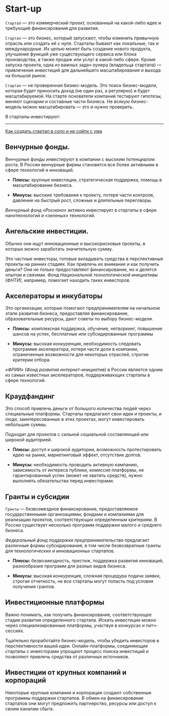 # Start-up

`Стартап` — это коммерческий проект, основанный на какой-либо идее и требующий финансирования для развития. 

`Стартап` — это бизнес, который запускают, чтобы изменить привычную отрасль или создать её с нуля. Стартапы бывают как локальные, так и международные. Их целью может быть создание нового продукта, улучшение функций уже существующего сервиса или блока производства, а также продаж или услуг в какой-либо сфере. Кроме запуска проекта, одна из важных задач оунера (владельца стартапа) — привлечение инвестиций для дальнейшего масштабирования и выхода на большой рынок.

`Стартап` — не проверенная бизнес-модель. Это поиск бизнес-модели, которая будет приносить доход (не один раз, а  регулярно) и будет масштабируемой. На старте основатели компаний тестируют гипотезы, меняют сценарии и составные  части бизнеса. Не всякую бизнес-модель можно масштабировать — это и нужно проверить.

В стартапы инвестируют:

---

[Как создать стартап в соло и не сойти с ума](https://habr.com/ru/articles/735128/)

## Венчурные фонды.

Венчурные фонды инвестируют в компании с высоким потенциалом роста. В России венчурные фирмы становятся все более активными в сфере технологий и инноваций. 

- **Плюсы:** крупные инвестиции, стратегическая поддержка, помощь в масштабировании бизнеса.

- **Минусы:** высокие требования к проекту, потеря части контроля, давление на быстрый рост, сложные и длительные переговоры.

_Венчурный фонд «Роснано»_ активно инвестирует в стартапы в сфере нанотехнологий и «зеленых» технологий.

## Ангельские инвестиции.

Обычно они ищут инновационные и высокорисковые проекты, в которых можно заработать значительную сумму. 

Это частные инвесторы, готовые вкладывать средства в перспективные проекты на ранних стадиях. Как привлечь их внимание и как получить деньги? 
Они не только предоставляют финансирование, но и делятся опытом и связями. 
_Фонд Национальной технологической инициативы (ФНТИ)_, например, помогает находить таких инвесторов.

## Акселераторы и инкубаторы

Это организации, которые помогают предпринимателям на  начальном этапе развития бизнеса, предоставляя  финансирование, образовательные ресурсы, дают советы по выбору бизнес-модели.

- **Плюсы:** комплексная поддержка, обучение, нетворкинг, повышение шансов на успех, бесплатные или субсидированные программы

- **Минусы:** высокая конкуренция, необходимость следовать программе акселератора, потеря части доли в компании, ограниченные возможности для некоторых отраслей, строгие критерии отбора.

_«ФРИИ» (Фонд развития интернет-инициатив)_ в России является одним из самых известных акселераторов, поддерживающих стартапы в сфере технологий.

## Краудфандинг

Это способ привлечь деньги от большого количества людей через специальные платформы. Стартапы предлагают свои идеи и проекты, и люди, заинтересованные в этих проектах, могут инвестировать небольшие суммы. 

Подходит для проектов с сильной социальной составляющей или широкой аудиторией.

- **Плюсы:** доступ к широкой аудитории, возможность протестировать идею на рынке, маркетинговый эффект, отсутствие долгов.

- **Минусы:** необходимость проводить активную кампанию, зависимость от интереса публики, комиссия платформы, не гарантированный успех (может не хватить средств), нужно выполнять обязательства перед инвесторами.

## Гранты и субсидии

`Гранты` — безвозмездное финансирование, предоставляемое государственными организациями, фондами и компаниями для реализации проектов, соответствующих определенным критериям. В России существует несколько программ поддержки малого и среднего бизнеса.

_Федеральный фонд поддержки предпринимательства_ предлагает различные формы субсидирования, в том числе безвозвратные гранты для технологических и инновационных стартапов.

- **Плюсы:** безвозмездность, престиж, поддержка развития инноваций, разнообразие программ для разных видов бизнеса.

- **Минусы:** высокая конкуренция, сложная процедура подачи заявки, строгая отчетность, не все стартапы могут попасть под условия получения грантов.

##  Инвестиционные платформы

Важно понимать, как получить финансирование, соответствующее стадии развития определенного стартапа. Искать инвестиции можно через специализированные платформы, участвуя в конкурсах и питч-сессиях.

Тщательно проработайте бизнес-модель, чтобы убедить инвесторов в перспективности вашей идеи. Онлайн-платформы, соединяющие стартапы с инвесторами упрощают процесс поиска инвестиций и позволяют привлечь средства от различных источников.

## Инвестиции от крупных компаний и корпораций

Некоторые крупные компании и корпорации создают собственные программы поддержки стартапов. В обмен на финансирование стартапов они могут предложить партнерство, ресурсы или доступ к своим каналам сбыта. 

